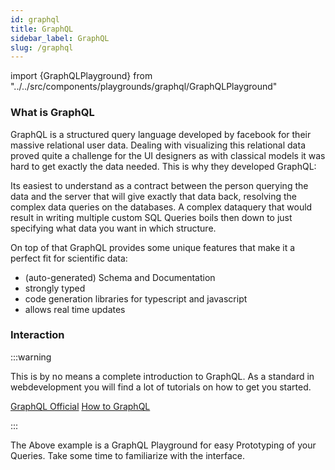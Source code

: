 ```yaml
---
id: graphql    
title: GraphQL
sidebar_label: GraphQL
slug: /graphql
---
```


import {GraphQLPlayground} from "../../src/components/playgrounds/graphql/GraphQLPlayground"

### What is GraphQL

GraphQL is a structured query language developed by facebook for their massive relational user data.
Dealing with visualizing this relational data proved quite a challenge for the UI designers as with
classical models it was hard to get exactly the data needed. This is why they developed GraphQL:

Its easiest to understand as a contract between the person querying the data and the server that
will give exactly that data back, resolving the complex data queries on the databases. A complex
dataquery that would result in writing multiple custom SQL Queries boils then down to just
specifying what data you want in which structure.

On top of that GraphQL provides some unique features that make it a perfect fit for scientific data:

- (auto-generated) Schema and Documentation
- strongly typed
- code generation libraries for typescript and javascript
- allows real time updates


### Interaction

:::warning

This is by no means a complete introduction to GraphQL. As a standard in webdevelopment you will find a lot
of tutorials on how to get you started.

[GraphQL Official](https://graphql.org/learn/queries/) [How to GraphQL](https://www.howtographql.com/)

:::

<GraphQLPlayground initialQuery="query {representations(order: ['-meta__time_index']){id data}}"/>

The Above example is a GraphQL Playground for easy Prototyping of your Queries. Take some time to
familiarize with the interface.